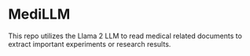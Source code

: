 # MediLLM
This repo utilizes the Llama 2 LLM to read medical related documents to extract important experiments or research results.
